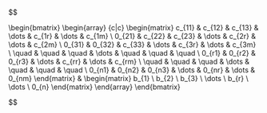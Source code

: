 
$$

\begin{bmatrix}
\begin{array} {c|c}
\begin{matrix}
c_{11} &   c_{12} &   c_{13} &   \dots   &   c_{1r} &   \dots   &   c_{1m}     \\
0_{21} &   c_{22} &   c_{23} &   \dots   &   c_{2r} &   \dots   &   c_{2m}     \\
0_{31} &   0_{32} &   c_{33} &   \dots   &   c_{3r} &   \dots   &   c_{3m}     \\
 \quad &  \quad   &  \quad   &   \dots   &  \quad   &  \quad    &  \quad       \\
0_{r1} &   0_{r2} &   0_{r3} &   \dots   &   c_{rr} &   \dots   &   c_{rm}     \\
 \quad &  \quad   &  \quad   &   \dots   &  \quad   &  \quad    &  \quad       \\
0_{n1} &   0_{n2} &   0_{n3} &   \dots   &   0_{nr} &   \dots   &   0_{nm}
\end{matrix}
&
\begin{matrix}
b_{1}   \\
b_{2}   \\
b_{3}   \\
\dots   \\
b_{r}   \\
\dots   \\
0_{n}
\end{matrix}
\end{array}
\end{bmatrix}

$$



